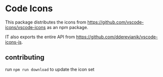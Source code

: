 # Code Icons

This package distributes the icons from <https://github.com/vscode-icons/vscode-icons> as an npm package.

IT also exports the entire API from <https://github.com/dderevjanik/vscode-icons-js>.

## contributing

run `npm run download` to update the icon set
